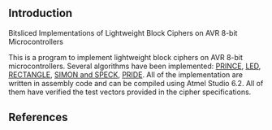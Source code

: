 ## Introduction
Bitsliced Implementations of Lightweight Block Ciphers on AVR 8-bit Microcontrollers

This is a program to implement lightweight block ciphers on AVR 8-bit microcontrollers.
Several algorithms have been implemented: [PRINCE](http://eprint.iacr.org/2012/529), [LED](http://eprint.iacr.org/2012/600), [RECTANGLE](http://eprint.iacr.org/2014/084), [SIMON and SPECK](http://eprint.iacr.org/2015/585), [PRIDE](http://eprint.iacr.org/2014/453). All of the implementation are written in assembly code and can be compiled using Atmel Studio 6.2. All of them have verified the test vectors provided in the cipher specifications.

## References